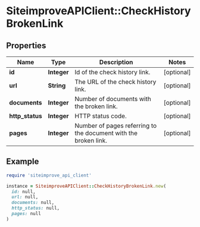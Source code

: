 # SiteimproveAPIClient::CheckHistoryBrokenLink

## Properties

| Name | Type | Description | Notes |
| ---- | ---- | ----------- | ----- |
| **id** | **Integer** | Id of the check history link. | [optional] |
| **url** | **String** | The URL of the check history link. | [optional] |
| **documents** | **Integer** | Number of documents with the broken link. | [optional] |
| **http_status** | **Integer** | HTTP status code. | [optional] |
| **pages** | **Integer** | Number of pages referring to the document with the broken link. | [optional] |

## Example

```ruby
require 'siteimprove_api_client'

instance = SiteimproveAPIClient::CheckHistoryBrokenLink.new(
  id: null,
  url: null,
  documents: null,
  http_status: null,
  pages: null
)
```

